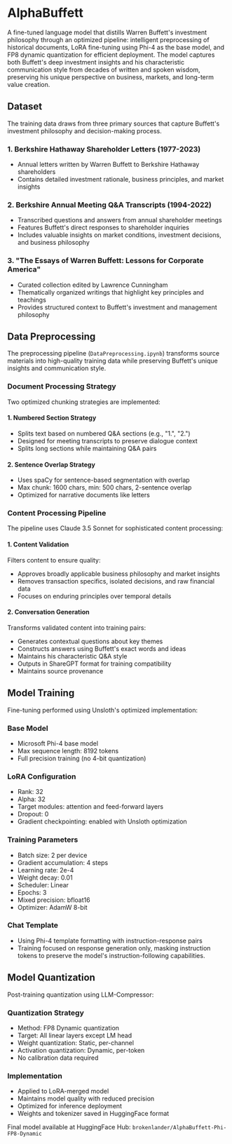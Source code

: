# AlphaBuffett
A fine-tuned language model that distills Warren Buffett's investment philosophy through an optimized pipeline: intelligent preprocessing of historical documents, LoRA fine-tuning using Phi-4 as the base model, and FP8 dynamic quantization for efficient deployment. The model captures both Buffett's deep investment insights and his characteristic communication style from decades of written and spoken wisdom, preserving his unique perspective on business, markets, and long-term value creation.


## Dataset
The training data draws from three primary sources that capture Buffett's investment philosophy and decision-making process.

### 1. Berkshire Hathaway Shareholder Letters (1977-2023)
- Annual letters written by Warren Buffett to Berkshire Hathaway shareholders
- Contains detailed investment rationale, business principles, and market insights

### 2. Berkshire Annual Meeting Q&A Transcripts (1994-2022)
- Transcribed questions and answers from annual shareholder meetings
- Features Buffett's direct responses to shareholder inquiries
- Includes valuable insights on market conditions, investment decisions, and business philosophy

### 3. "The Essays of Warren Buffett: Lessons for Corporate America"
- Curated collection edited by Lawrence Cunningham
- Thematically organized writings that highlight key principles and teachings
- Provides structured context to Buffett's investment and management philosophy

## Data Preprocessing
The preprocessing pipeline (`DataPreprocessing.ipynb`) transforms source materials into high-quality training data while preserving Buffett's unique insights and communication style.

### Document Processing Strategy
Two optimized chunking strategies are implemented:

#### 1. Numbered Section Strategy
- Splits text based on numbered Q&A sections (e.g., "1.", "2.") 
- Designed for meeting transcripts to preserve dialogue context
- Splits long sections while maintaining Q&A pairs

#### 2. Sentence Overlap Strategy
- Uses spaCy for sentence-based segmentation with overlap
- Max chunk: 1600 chars, min: 500 chars, 2-sentence overlap
- Optimized for narrative documents like letters

### Content Processing Pipeline
The pipeline uses Claude 3.5 Sonnet for sophisticated content processing:

#### 1. Content Validation
Filters content to ensure quality:
- Approves broadly applicable business philosophy and market insights
- Removes transaction specifics, isolated decisions, and raw financial data
- Focuses on enduring principles over temporal details

#### 2. Conversation Generation
Transforms validated content into training pairs:
- Generates contextual questions about key themes
- Constructs answers using Buffett's exact words and ideas
- Maintains his characteristic Q&A style
- Outputs in ShareGPT format for training compatibility
- Maintains source provenance

## Model Training
Fine-tuning performed using Unsloth's optimized implementation:

### Base Model
- Microsoft Phi-4 base model
- Max sequence length: 8192 tokens
- Full precision training (no 4-bit quantization)

### LoRA Configuration
- Rank: 32
- Alpha: 32
- Target modules: attention and feed-forward layers
- Dropout: 0
- Gradient checkpointing: enabled with Unsloth optimization

### Training Parameters
- Batch size: 2 per device
- Gradient accumulation: 4 steps
- Learning rate: 2e-4
- Weight decay: 0.01
- Scheduler: Linear
- Epochs: 3
- Mixed precision: bfloat16
- Optimizer: AdamW 8-bit

### Chat Template
- Using Phi-4 template formatting with instruction-response pairs
- Training focused on response generation only, masking instruction tokens to preserve the model's instruction-following capabilities.

## Model Quantization
Post-training quantization using LLM-Compressor:

### Quantization Strategy
- Method: FP8 Dynamic quantization
- Target: All linear layers except LM head
- Weight quantization: Static, per-channel
- Activation quantization: Dynamic, per-token
- No calibration data required

### Implementation
- Applied to LoRA-merged model
- Maintains model quality with reduced precision
- Optimized for inference deployment
- Weights and tokenizer saved in HuggingFace format

Final model available at HuggingFace Hub: `brokenlander/AlphaBuffett-Phi-FP8-Dynamic`
